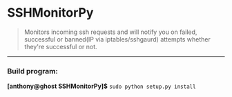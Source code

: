 # SSHMonitorPy
> Monitors incoming ssh requests and will notify you on failed, successful or banned(IP via iptables/sshgaurd) attempts whether they're successful or not.
***

### Build program:

  **[anthony@ghost SSHMonitorPy]$** `sudo python setup.py install`
